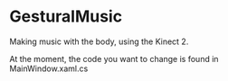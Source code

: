 GesturalMusic
=============

Making music with the body, using the Kinect 2.


At the moment, the code you want to change is found in MainWindow.xaml.cs
